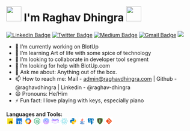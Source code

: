# <img src="https://media.tenor.com/images/3b388fe03da271d2674faf85eb7c3fcd/tenor.gif" width=40 height=40 /> I'm Raghav Dhingra <img src="https://i.pinimg.com/originals/00/4b/17/004b173f6e3d6843df10114e087f30a8.gif" width="40" height="40" />

[![Linkedin Badge](https://img.shields.io/badge/-RaghavDhingra-blue?style=social&logo=Linkedin&logoColor=blue&link=https://www.linkedin.com/in/raghav-dhingra)](https://www.linkedin.com/in/raghav-dhingra/)
[![Twitter Badge](https://img.shields.io/badge/-@raghavdhingra15-1ca0f1?style=social&logo=x&logoColor=blue&link=https://twitter.com/raghavdhingra15)](https://twitter.com/raghavdhingra15)
[![Medium Badge](https://img.shields.io/badge/-@raghav.dhingra15-03a57a?style=social&labelColor=black&logo=Medium&link=https://medium.com/@raghav.dhingra15)](https://medium.com/@raghav.dhingra15)
[![Gmail Badge](https://img.shields.io/badge/-GMail-c14438?style=social&logo=Gmail&logoColor=red&link=mailto:admin@raghavdhingra.com)](mailto:admin@raghavdhingra.com)
![](https://visitor-badge.glitch.me/badge?page_id=raghavdhingra.raghavdhingra)

- 🔭 I’m currently working on BlotUp
- 🌱 I’m learning Art of life with some spice of technology
- 👯 I’m looking to collaborate in developer tool segment
- 🤔 I’m looking for help with BlotUp.com
- 💬 Ask me about: Anything out of the box.
- 📫 How to reach me: Mail - admin@raghavdhingra.com | Github - @raghavdhingra | Linkedin - @raghav-dhingra
- 😄 Pronouns: He/Him
- ⚡ Fun fact: I love playing with keys, especially piano


**Languages and Tools:**  
<code><img height="20" src="https://raw.githubusercontent.com/raghavdhingra/raghavdhingra/refs/heads/master/assets/js.png"></code>
<code><img height="20" src="https://raw.githubusercontent.com/raghavdhingra/raghavdhingra/refs/heads/master/assets/ts.png"></code>
<code><img height="20" src="https://raw.githubusercontent.com/raghavdhingra/raghavdhingra/refs/heads/master/assets/gcp.png"></code>
<code><img height="20" src="https://raw.githubusercontent.com/raghavdhingra/raghavdhingra/refs/heads/master/assets/node.png"></code>
<code><img height="20" src="https://raw.githubusercontent.com/raghavdhingra/raghavdhingra/refs/heads/master/assets/nextjs.png"></code>
<code><img height="20" src="https://raw.githubusercontent.com/raghavdhingra/raghavdhingra/refs/heads/master/assets/aws.png"></code>
<code><img height="20" src="https://raw.githubusercontent.com/raghavdhingra/raghavdhingra/refs/heads/master/assets/react.png"></code>
<code><img height="20" src="https://raw.githubusercontent.com/raghavdhingra/raghavdhingra/refs/heads/master/assets/python.png"></code>
<code><img height="20" src="https://raw.githubusercontent.com/raghavdhingra/raghavdhingra/refs/heads/master/assets/java.png"></code>
<code><img height="20" src="https://raw.githubusercontent.com/raghavdhingra/raghavdhingra/refs/heads/master/assets/postgres.png"></code>
<code><img height="20" src="https://raw.githubusercontent.com/raghavdhingra/raghavdhingra/refs/heads/master/assets/mongodb.png"></code>
<code><img height="20" src="https://raw.githubusercontent.com/raghavdhingra/raghavdhingra/refs/heads/master/assets/git.png"></code>
